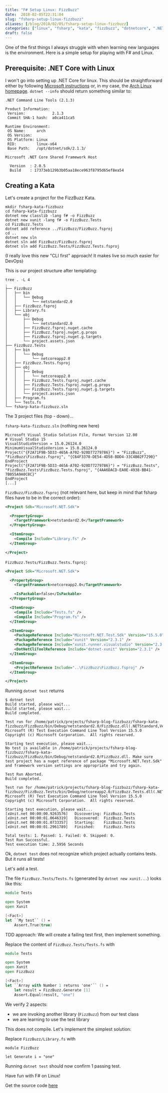 ```yaml
---
title: "F# Setup Linux: FizzBuzz"
date:  2018-02-05T22:31:04
slug: "fsharp-setup-linux-fizzbuzz"
aliases: [/blog/2018/02/05/fsharp-setup-linux-fizzbuzz]
categories: ["linux", "fsharp", "kata", "fizzbuzz", "dotnetcore", ".NET"]
draft: false
---
```

One of the first things I always struggle with when learning new languages is the environment. Here is a simple setup for playing with F# and Linux.

## Prerequisite: .NET Core with Linux

I won't go into setting up .NET Core for linux. This should be straightforward either by following [Microsoft instructions](https://docs.microsoft.com/en-us/dotnet/core/linux-prerequisites?tabs=netcore2x) or, in my case, the [Arch Linux homepage](https://wiki.archlinux.org/index.php/.NET_Core). `dotnet --info` should return something similar to:

```
.NET Command Line Tools (2.1.3)

Product Information:
 Version:            2.1.3
 Commit SHA-1 hash:  a0ca411ca5

Runtime Environment:
 OS Name:     arch
 OS Version:
 OS Platform: Linux
 RID:         linux-x64
 Base Path:   /opt/dotnet/sdk/2.1.3/

Microsoft .NET Core Shared Framework Host

  Version  : 2.0.5
  Build    : 17373eb129b3b05aa18ece963f8795d65ef8ea54
```

## Creating a Kata

Let's create a project for the FizzBuzz Kata.

```
mkdir fsharp-kata-fizzbuzz
cd fsharp-kata-fizzbuzz
dotnet new classlib -lang f# -o FizzBuzz
dotnet new xunit -lang f# -o FizzBuzz.Tests
cd FizzBuzz.Tests
dotnet add reference ../FizzBuzz/FizzBuzz.fsproj
cd ..
dotnet new sln
dotnet sln add FizzBuzz/FizzBuzz.fsproj
dotnet sln add FizzBuzz.Tests/FizzBuzz.Tests.fsproj
```

(I really love this new "CLI first" approach! It makes live so much easier for DevOps)

This is our project structure after templating:

```
tree . -L 4
.
├── FizzBuzz
│   ├── bin
│   │   └── Debug
│   │       └── netstandard2.0
│   ├── FizzBuzz.fsproj
│   ├── Library.fs
│   └── obj
│       ├── Debug
│       │   └── netstandard2.0
│       ├── FizzBuzz.fsproj.nuget.cache
│       ├── FizzBuzz.fsproj.nuget.g.props
│       ├── FizzBuzz.fsproj.nuget.g.targets
│       └── project.assets.json
├── FizzBuzz.Tests
│   ├── bin
│   │   └── Debug
│   │       └── netcoreapp2.0
│   ├── FizzBuzz.Tests.fsproj
│   ├── obj
│   │   ├── Debug
│   │   │   └── netcoreapp2.0
│   │   ├── FizzBuzz.Tests.fsproj.nuget.cache
│   │   ├── FizzBuzz.Tests.fsproj.nuget.g.props
│   │   ├── FizzBuzz.Tests.fsproj.nuget.g.targets
│   │   └── project.assets.json
│   ├── Program.fs
│   └── Tests.fs
└── fsharp-kata-fizzbuzz.sln
```

The 3 project files (top - down)...

`fsharp-kata-fizzbuzz.sln` (nothing new here)
```
Microsoft Visual Studio Solution File, Format Version 12.00
# Visual Studio 15
VisualStudioVersion = 15.0.26124.0
MinimumVisualStudioVersion = 15.0.26124.0
Project("{F2A71F9B-5D33-465A-A702-920D77279786}") = "FizzBuzz", "FizzBuzz\FizzBuzz.fsproj", "{C64F3370-DE54-4D58-BDD4-33C4B02F7290}"
EndProject
Project("{F2A71F9B-5D33-465A-A702-920D77279786}") = "FizzBuzz.Tests", "FizzBuzz.Tests\FizzBuzz.Tests.fsproj", "{4AA6DACD-EA0E-4938-BB41-7B055A9A0C8C}"
EndProject
[...]
```

`FizzBuzz/FizzBuzz.fsproj` (not relevant here, but keep in mind that fsharp files have to be in the correct order):
```xml
<Project Sdk="Microsoft.NET.Sdk">

  <PropertyGroup>
    <TargetFramework>netstandard2.0</TargetFramework>
  </PropertyGroup>

  <ItemGroup>
    <Compile Include="Library.fs" />
  </ItemGroup>

</Project>
```


`FizzBuzz.Tests/FizzBuzz.Tests.fsproj`:
```xml
<Project Sdk="Microsoft.NET.Sdk">

  <PropertyGroup>
    <TargetFramework>netcoreapp2.0</TargetFramework>

    <IsPackable>false</IsPackable>
  </PropertyGroup>

  <ItemGroup>
    <Compile Include="Tests.fs" />
    <Compile Include="Program.fs" />
  </ItemGroup>

  <ItemGroup>
    <PackageReference Include="Microsoft.NET.Test.Sdk" Version="15.5.0" />
    <PackageReference Include="xunit" Version="2.3.1" />
    <PackageReference Include="xunit.runner.visualstudio" Version="2.3.1" />
    <DotNetCliToolReference Include="dotnet-xunit" Version="2.3.1" />
  </ItemGroup>

  <ItemGroup>
    <ProjectReference Include="..\FizzBuzz\FizzBuzz.fsproj" />
  </ItemGroup>

</Project>
```

Running `dotnet test` returns

```
$ dotnet test
Build started, please wait...
Build started, please wait...
Build completed.

Test run for /home/patrick/projects/fsharp-blog-fizzbuzz/fsharp-kata-fizzbuzz/FizzBuzz/bin/Debug/netstandard2.0/FizzBuzz.dll(.NETStandard,Version=v2.0)
Microsoft (R) Test Execution Command Line Tool Version 15.5.0
Copyright (c) Microsoft Corporation.  All rights reserved.

Starting test execution, please wait...
No test is available in /home/patrick/projects/fsharp-blog-fizzbuzz/fsharp-kata-fizzbuzz/FizzBuzz/bin/Debug/netstandard2.0/FizzBuzz.dll. Make sure test project has a nuget reference of package "Microsoft.NET.Test.Sdk" and framework version settings are appropriate and try again.

Test Run Aborted.
Build completed.

Test run for /home/patrick/projects/fsharp-blog-fizzbuzz/fsharp-kata-fizzbuzz/FizzBuzz.Tests/bin/Debug/netcoreapp2.0/FizzBuzz.Tests.dll(.NETCoreApp,Version=v2.0)
Microsoft (R) Test Execution Command Line Tool Version 15.5.0
Copyright (c) Microsoft Corporation.  All rights reserved.

Starting test execution, please wait...
[xUnit.net 00:00:00.9263576]   Discovering: FizzBuzz.Tests
[xUnit.net 00:00:01.0646319]   Discovered:  FizzBuzz.Tests
[xUnit.net 00:00:01.0733357]   Starting:    FizzBuzz.Tests
[xUnit.net 00:00:01.2961789]   Finished:    FizzBuzz.Tests

Total tests: 1. Passed: 1. Failed: 0. Skipped: 0.
Test Run Successful.
Test execution time: 2.5956 Seconds
```

Ok, `dotnet test` does not recognize which project actually contains tests. But it runs all tests!

Let's add a test.

The file `FizzBuzz.Tests/Tests.fs` (generated by `dotnet new xunit...`) looks like this:
```fsharp
module Tests

open System
open Xunit

[<Fact>]
let ``My test`` () =
    Assert.True(true)
```

TDD approach: We will create a failing test first, then implement something.

Replace the content of `FizzBuzz.Tests/Tests.fs` with

```fsharp
module Tests

open System
open Xunit
open FizzBuzz

[<Fact>]
let ``Array with Number 1 returns 'one'`` () =
    let result = FizzBuzz.Generate [1]
    Assert.Equal(result, "one")
```
 
We verify 2 aspects:

- we are invoking another library (`FizzBuzz`) from our test class
- we are learning to use the test library

This does not compile. Let's implement the simplest solution:

Replace `FizzBuzz/Library.fs` with
```
module FizzBuzz

let Generate i = "one"
```

Running `dotnet test` should now confirm 1 passing test.

Have fun with F# on Linux!

Get the source code [here](https://github.com/draptik/blog-fsharp-fizzbuzz-setup)


